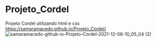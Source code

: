# Projeto_Cordel
Projeto Cordel utilizando html e css
 https://samaramacedo.github.io/Projeto_Cordel/
![samaramacedo-github-io-Projeto-Cordel-2021-12-08-10_05_04 (2)](https://user-images.githubusercontent.com/91075479/145217674-9af3eedf-4d41-4b57-9c95-fd1574646678.jpg)
